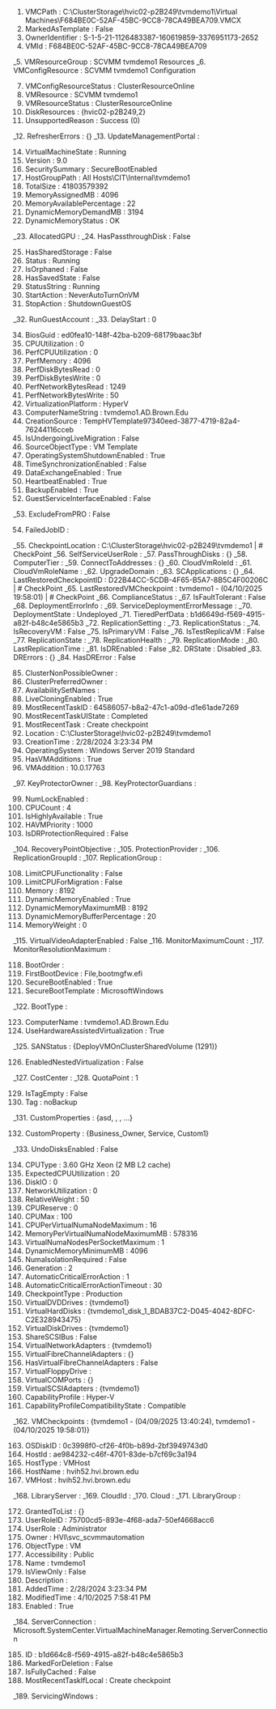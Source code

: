 1.  VMCPath : C:\ClusterStorage\hvic02-p2B249\tvmdemo1\Virtual Machines\F684BE0C-52AF-45BC-9CC8-78CA49BEA709.VMCX
2.  MarkedAsTemplate : False
3.  OwnerIdentifier : S-1-5-21-1126483387-160619859-3376951173-2652
4.  VMId : F684BE0C-52AF-45BC-9CC8-78CA49BEA709

\_5. VMResourceGroup : SCVMM tvmdemo1 Resources
\_6. VMConfigResource : SCVMM tvmdemo1 Configuration

7. VMConfigResourceStatus : ClusterResourceOnline
8. VMResource : SCVMM tvmdemo1
9. VMResourceStatus : ClusterResourceOnline
10. DiskResources : {hvic02-p2B249,2}
11. UnsupportedReason : Success (0)

\_12. RefresherErrors : {}
\_13. UpdateManagementPortal :

14. VirtualMachineState : Running
15. Version : 9.0
16. SecuritySummary : SecureBootEnabled
17. HostGroupPath : All Hosts\CIT\Internal\tvmdemo1
18. TotalSize : 41803579392
19. MemoryAssignedMB : 4096
20. MemoryAvailablePercentage : 22
21. DynamicMemoryDemandMB : 3194
22. DynamicMemoryStatus : OK

\_23. AllocatedGPU :
\_24. HasPassthroughDisk : False

25. HasSharedStorage : False
26. Status : Running
27. IsOrphaned : False
28. HasSavedState : False
29. StatusString : Running
30. StartAction : NeverAutoTurnOnVM
31. StopAction : ShutdownGuestOS

\_32. RunGuestAccount :
\_33. DelayStart : 0

34. BiosGuid : ed0fea10-148f-42ba-b209-68179baac3bf
35. CPUUtilization : 0
36. PerfCPUUtilization : 0
37. PerfMemory : 4096
38. PerfDiskBytesRead : 0
39. PerfDiskBytesWrite : 0
40. PerfNetworkBytesRead : 1249
41. PerfNetworkBytesWrite : 50
42. VirtualizationPlatform : HyperV
43. ComputerNameString : tvmdemo1.AD.Brown.Edu
44. CreationSource : TempHVTemplate97340eed-3877-4719-82a4-76244116cceb
45. IsUndergoingLiveMigration : False
46. SourceObjectType : VM Template
47. OperatingSystemShutdownEnabled : True
48. TimeSynchronizationEnabled : False
49. DataExchangeEnabled : True
50. HeartbeatEnabled : True
51. BackupEnabled : True
52. GuestServiceInterfaceEnabled : False

\_53. ExcludeFromPRO : False

54. FailedJobID :

\_55. CheckpointLocation : C:\ClusterStorage\hvic02-p2B249\tvmdemo1 | # CheckPoint
\_56. SelfServiceUserRole :
\_57. PassThroughDisks : {}
\_58. ComputerTier :
\_59. ConnectToAddresses : {}
\_60. CloudVmRoleId :
\_61. CloudVmRoleName :
\_62. UpgradeDomain :
\_63. SCApplications : {}
\_64. LastRestoredCheckpointID : D22B44CC-5CDB-4F65-B5A7-8B5C4F00206C | # CheckPoint
\_65. LastRestoredVMCheckpoint : tvmdemo1 - (04/10/2025 19:58:01) | # CheckPoint
\_66. ComplianceStatus :
\_67. IsFaultTolerant : False
\_68. DeploymentErrorInfo :
\_69. ServiceDeploymentErrorMessage :
\_70. DeploymentState : Undeployed
\_71. TieredPerfData : b1d6649d-f569-4915-a82f-b48c4e5865b3
\_72. ReplicationSetting :
\_73. ReplicationStatus :
\_74. IsRecoveryVM : False
\_75. IsPrimaryVM : False
\_76. IsTestReplicaVM : False
\_77. ReplicationState :
\_78. ReplicationHealth :
\_79. ReplicationMode :
\_80. LastReplicationTime :
\_81. IsDREnabled : False
\_82. DRState : Disabled
\_83. DRErrors : {}
\_84. HasDRError : False

85. ClusterNonPossibleOwner :
86. ClusterPreferredOwner :
87. AvailabilitySetNames :
88. LiveCloningEnabled : True
89. MostRecentTaskID : 64586057-b8a2-47c1-a09d-d1e61ade7269
90. MostRecentTaskUIState : Completed
91. MostRecentTask : Create checkpoint
92. Location : C:\ClusterStorage\hvic02-p2B249\tvmdemo1
93. CreationTime : 2/28/2024 3:23:34 PM
94. OperatingSystem : Windows Server 2019 Standard
95. HasVMAdditions : True
96. VMAddition : 10.0.17763

\_97. KeyProtectorOwner :
\_98. KeyProtectorGuardians :

99. NumLockEnabled :
100. CPUCount : 4
101. IsHighlyAvailable : True
102. HAVMPriority : 1000
103. IsDRProtectionRequired : False

\_104. RecoveryPointObjective :
\_105. ProtectionProvider :
\_106. ReplicationGroupId :
\_107. ReplicationGroup :

108. LimitCPUFunctionality : False
109. LimitCPUForMigration : False
110. Memory : 8192
111. DynamicMemoryEnabled : True
112. DynamicMemoryMaximumMB : 8192
113. DynamicMemoryBufferPercentage : 20
114. MemoryWeight : 0

\_115. VirtualVideoAdapterEnabled : False
\_116. MonitorMaximumCount :
\_117. MonitorResolutionMaximum :

118. BootOrder :
119. FirstBootDevice : File,bootmgfw.efi
120. SecureBootEnabled : True
121. SecureBootTemplate : MicrosoftWindows

\_122. BootType :

123. ComputerName : tvmdemo1.AD.Brown.Edu
124. UseHardwareAssistedVirtualization : True

\_125. SANStatus : {DeployVMOnClusterSharedVolume (1291)}

126. EnabledNestedVirtualization : False

\_127. CostCenter :
\_128. QuotaPoint : 1

129. IsTagEmpty : False
130. Tag : noBackup

\_131. CustomProperties : {asd, , , ...}

132. CustomProperty : {Business_Owner, Service, Custom1}

\_133. UndoDisksEnabled : False

134. CPUType : 3.60 GHz Xeon (2 MB L2 cache)
135. ExpectedCPUUtilization : 20
136. DiskIO : 0
137. NetworkUtilization : 0
138. RelativeWeight : 50
139. CPUReserve : 0
140. CPUMax : 100
141. CPUPerVirtualNumaNodeMaximum : 16
142. MemoryPerVirtualNumaNodeMaximumMB : 578316
143. VirtualNumaNodesPerSocketMaximum : 1
144. DynamicMemoryMinimumMB : 4096
145. NumaIsolationRequired : False
146. Generation : 2
147. AutomaticCriticalErrorAction : 1
148. AutomaticCriticalErrorActionTimeout : 30
149. CheckpointType : Production
150. VirtualDVDDrives : {tvmdemo1}
151. VirtualHardDisks : {tvmdemo1_disk_1_BDAB37C2-D045-4042-8DFC-C2E328943475}
152. VirtualDiskDrives : {tvmdemo1}
153. ShareSCSIBus : False
154. VirtualNetworkAdapters : {tvmdemo1}
155. VirtualFibreChannelAdapters : {}
156. HasVirtualFibreChannelAdapters : False
157. VirtualFloppyDrive :
158. VirtualCOMPorts : {}
159. VirtualSCSIAdapters : {tvmdemo1}
160. CapabilityProfile : Hyper-V
161. CapabilityProfileCompatibilityState : Compatible

\_162. VMCheckpoints : {tvmdemo1 - (04/09/2025 13:40:24), tvmdemo1 - (04/10/2025 19:58:01)}

163. OSDiskID : 0c3998f0-cf26-4f0b-b89d-2bf3949743d0
164. HostId : ae984232-c46f-4701-83de-b7cf69c3a194
165. HostType : VMHost
166. HostName : hvih52.hvi.brown.edu
167. VMHost : hvih52.hvi.brown.edu

\_168. LibraryServer :
\_169. CloudId :
\_170. Cloud :
\_171. LibraryGroup :

172. GrantedToList : {}
173. UserRoleID : 75700cd5-893e-4f68-ada7-50ef4668acc6
174. UserRole : Administrator
175. Owner : HVI\svc_scvmmautomation
176. ObjectType : VM
177. Accessibility : Public
178. Name : tvmdemo1
179. IsViewOnly : False
180. Description :
181. AddedTime : 2/28/2024 3:23:34 PM
182. ModifiedTime : 4/10/2025 7:58:41 PM
183. Enabled : True

\_184. ServerConnection : Microsoft.SystemCenter.VirtualMachineManager.Remoting.ServerConnection

185. ID : b1d664c8-f569-4915-a82f-b48c4e5865b3
186. MarkedForDeletion : False
187. IsFullyCached : False
188. MostRecentTaskIfLocal : Create checkpoint

\_189. ServicingWindows :
